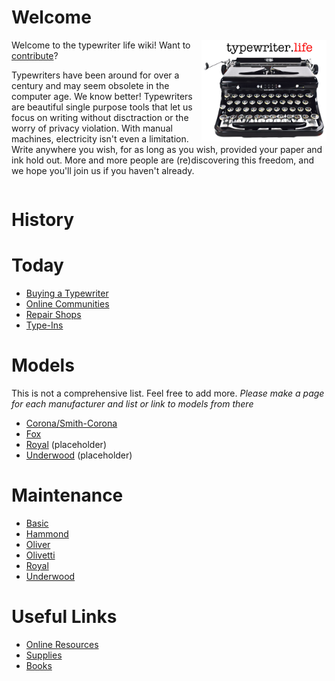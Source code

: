 <!-- TITLE: Typewriter Life -->
<!-- SUBTITLE: A community maintained typewriter wiki -->

# Welcome
<img src="/uploads/wiki/typewriter-life.jpg" width="200" alt="Typewriter Life" align="right" />

Welcome to the typewriter life wiki!  Want to [contribute](contribute)?

Typewriters have been around for over a century and may seem obsolete in the computer age. We know better! Typewriters are beautiful single purpose tools that let us focus on writing without disctraction or the worry of privacy violation. With manual machines, electricity isn't even a limitation. Write anywhere you wish, for as long as you wish, provided your paper and ink hold out. More and more people are (re)discovering this freedom, and we hope you'll join us if you haven't already.

<div style="clear: right"></div>

# History
# Today
* [Buying a Typewriter](/today/buy)
* [Online Communities](/today/community)
* [Repair Shops](/today/shops)
* [Type-Ins](/today/typein)

# Models
This is not a comprehensive list. Feel free to add more.
*Please make a page for each manufacturer and list or link to models from there*

* [Corona/Smith-Corona](/models/Corona)
* [Fox](/models/fox)
* [Royal](/models/royal) (placeholder)
* [Underwood](/models/underwood) (placeholder)

# Maintenance
* [Basic](/maintenance/basic)
* [Hammond](/maintenance/hammond)
* [Oliver](/maintenance/oliver)
* [Olivetti](/maintenance/olivetti)
* [Royal](/maintenance/royal)
* [Underwood](/maintenance/underwood)
# Useful Links
* [Online Resources](/useful-links/resources)
* [Supplies](/useful-links/supplies)
* [Books](/useful-links/books)